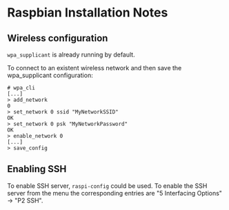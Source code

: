 # Raspbian Installation Notes

## Wireless configuration
`wpa_supplicant` is already running by default.

To connect to an existent wireless network and then save the
wpa_supplicant configuration:

````
# wpa_cli
[...]
> add_network
0
> set_network 0 ssid "MyNetworkSSID"
OK
> set_network 0 psk "MyNetworkPassword"
OK
> enable_network 0
[...]
> save_config
````


## Enabling SSH
To enable SSH server, `raspi-config` could be used.  To enable the SSH
server from the menu the corresponding entries are "5 Interfacing
Options" -> "P2 SSH".
